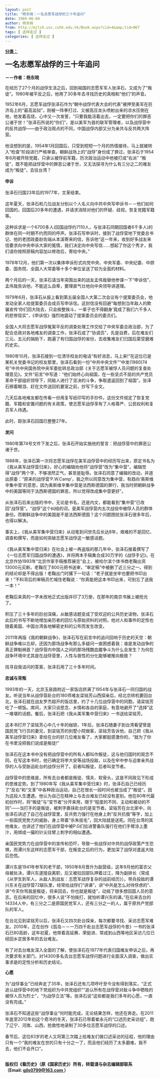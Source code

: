 ```yaml
---
layout: post
title: "杨东晓：一名志愿军战俘的三十年追问"
date: 1989-06-04
author: 杨东晓
from: http://mjlsh.usc.cuhk.edu.hk/Book.aspx?cid=4&amp;tid=967
tags: [ 这样走过 ]
categories: [ 这样走过 ]
---
```


<div style="margin: 15px 10px 10px 0px;">
<div>
<span id="ctl00_ContentPlaceHolder1_chapter1_SubjectLabel" style="font-weight:bold;text-decoration:underline;">
   分类：
  </span>
</div>
<p>
<strong>
<font size="5">
    一名志愿军战俘的三十年追问
    <br/>
</font>
<br/>
   －－作者：杨东晓
  </strong>
</p>
<p>
  在经历了27个月的战俘生活之后，回到祖国的志愿军军人张泽石，又成为了“叛徒”。1980年被平反之后，他用了30多年去寻找历史的真相和“他们”的声音。
 </p>
<p>
  1952年6月，志愿军战俘张泽石作为“朝中战俘代表大会的代表”被押至美军在巨济岛上的“最高监狱”，刚被一阵拳打过、又被高压龙头喷射出来的凉水压倒在地，他发着高烧，心中又一次发誓，“只要我能活着出去，一定要把你们的罪恶公诸于世！”张泽石所说的“你们”，是以美军为首的联军管理者，以及战俘营中的反共战俘——由于政治观点的不同，中国战俘内部又分为亲共与反共两大阵营。
  <br/>
<br/>
  他没想到的是，1954年1月回国后，只受到短短一个月的热情接待，马上就被转入“检查”阶段进行严格审查。朝鲜战场上的“战俘”身份成了罪过，张泽石于1954年6月被开除党籍，只承认被俘前军籍，历次政治运动中他被打成“右派” “叛徒”，既不能把战俘营中的罪恶公诸于世，又无法探寻为什么有三分之二的难友成为“叛徒”，去往台湾？
  <br/>
<br/>
<strong>
   申诉
   <br/>
</strong>
<br/>
  张泽石归国23年后的1977年，文革结束。
  <br/>
<br/>
  这年夏天，张泽石和几位战友分别以个人名义向中共中央写申诉书－－他们如何回国的，回国后20多年的遭遇，并请求消除对他们的怀疑、歧视，恢复党籍军籍等。
  <br/>
<br/>
  这种诉求是一个6700多人(回国战俘约7110人，与张泽石同期回国者6千多人)的群体在同一时期不约而同的呼声。张泽石写申诉时，接到了战俘营地下党委总书记、他的老团政委赵佐端从本溪寄来的信，告诉他“这一年来，收到好多战友来信要求向中央申诉大家的冤情，我们决定向中央写信……想起了你这个秀才，我们请你按照原稿内容加以修改后，寄给中央。”
  <br/>
<br/>
  1978年12月，他们第一次以集体申诉形式向党中央、中央军委、中央纪委、中顾委、国务院、全国人大常委等十多个单位呈送了较为全面的材料。
  <br/>
<br/>
  两个月后的一天，张泽石请当年突围出来的战友孟伟哉替他参谋一下“申诉信”，孟伟哉告诉他，不能这么自卑，要理直气壮地向中央领导讲道理。
  <br/>
<br/>
  1979年6月，张泽石从报上看到第五届全国人大第二次会议有个提案委员会，他发动全家人给提案委员会成员写申诉信。这封信没有回避“每想到当年敌人的欺骗宣传‘你们回大陆去，只会挨整挨斗，一辈子也不得翻身’竟成了我们六千多人的悲惨现实”，《申诉信》强烈地震动了提案委员会的委员们。
  <br/>
<br/>
  全国人大将志愿军战俘冤案平反的调查处理工作交给了中央军委总政治部，为了配合总政对各地难友的调查工作，张泽石成了“协调员”，先是自费，后在难友们三元、五元的捐助下，跑遍了有归国战俘的省份，去收集难友们归国后蒙受磨难的史实。
  <br/>
<br/>
  1980年10月，张泽石接到一位清华校友的电话“有好消息，马上来!”在这位已是某机关党委书记的校友那里，张泽石看到一份“中共中央文件”“中发(1980)74号”中共中央国务院中央军委批转总政治部《关于志愿军被俘人员问题的复查处理意见》。文件“前言”中写道：“他们始终心向祖国，在一些坚贞不屈的共产党员革命干部组织领导下，同敌人进行了坚决的斗争，争取遣返回到了祖国”。张泽石擦着眼泪、赶在文件送回机要室之前，抄写下全文。
  <br/>
<br/>
  几天后各地难友都在传看一份用复写纸印写的手抄件。这份文件规定了恢复党籍、军籍和安置问题的有关政策，使志愿军战俘享有了人格尊严、公民权利和复员军人待遇。
  <br/>
<br/>
  此时，距张泽石回国已整整27年。
  <br/>
<br/>
<strong>
   发问
   <br/>
</strong>
<br/>
  1980年第74号文件下发之后，张泽石开始实施他的誓言：把战俘营中的罪恶公诸于世。
  <br/>
<br/>
  1988年，张泽石第一次将志愿军战俘在美军战俘营中的经历写出来，原定书名为《我从美军战俘营归来》，好心的编辑劝他将“战俘营”改为“集中营”。编辑觉得“战俘”两个字，不够凛然正气，甚至是耻辱。张泽石同意了编辑的改动，并道出原委：“原来的战俘营‘P.W.Camp’，我之所以同意改为集中营，有趋向‘奥斯维辛集中营’的意思，因为奥斯维辛集中营是法西斯德国的罪行，我当时把朝鲜战争中的美国等同于法西斯德国的罪恶，所以觉得改成集中营更好”。
  <br/>
<br/>
  从张泽石后来出版的书中，无论是书名，还是内文，都能看到“集中营”已改回“战俘营”。“战俘”这个纠结的词，是美军战俘营内五次战役中被俘人员的群体身份。而朝鲜战争中的美国是不是法西斯德国？这个问题困扰张泽石很多年后，也得以解决。
  <br/>
<br/>
  事实上，《我从美军集中营归来》从动笔到问世先后长达8年，艰难的不是回忆、调查和撰写，而是如何突破志愿军战俘这一敏感话题。
  <br/>
<br/>
  《我从美军集中营归来》在社会上被一再盗版的那几年中，张泽石接着撰写了《一位志愿军归国战俘的遭遇》，并将两本手稿集合成30万字的《战俘手记》。在北京作协1993年“北京作家手稿推荐展览”会上，被哈尔滨个体书商老鞠出资13000元买断。老鞠花了800元把书送审，“审定稿”中被删了近三分之一。得到的结论却是不得出版！老鞠出门时撂下一句话：“老子就是坐牢也要把书印出来！”不料背后的审稿员忙喊住老鞠说：“你真能把这本书印出来，可别忘了送我一本！”
  <br/>
<br/>
  老鞠后来真的一字未改地正式出版并印了3万册，在那年的南京书展上被抢光了。
  <br/>
<br/>
  积压了三十多年的巨创深痛，从敏感话题变成了受欢迎的公共历史读物，张泽石此后的书写不断地增加亲历者的回忆与原始资料的对照。他对人和事件的定性也随着美国、中国台湾各地解密史料的公布而发生改变。
  <br/>
<br/>
  2011年再版《我的朝鲜战争》，张泽石写在前言中的追问回响于历史的天空：朝鲜战争难以忘却，还因为那场战争有那么多疑问一直困惑着我：谁是发动战争的真正罪魁祸首？战俘营内中国人之间的那场残酷血腥争斗为什么会发生？为何在战争环境中尤其是在战俘营里，人性与兽性的分化能够被推向极致？
  <br/>
<br/>
  找寻自我诘问的答案，张泽石用了三十多年时间。
  <br/>
<br/>
<strong>
   忠诚与背叛
   <br/>
</strong>
<br/>
  1993年的一天，北京玉泉路附近一家饭店挤满了1954年与张泽石一同归国的战友。听说当年从战俘营赴台的180师难友梁铭芳山西探亲后，经北京转机要回台北，张泽石就在战友罗杰超开的饭店里，约了十几位战俘营中的同胞，请梁铭芳吃了一顿饭。席间，大家只谈思念、乡情和各自的家庭，有意地避开了“选择”这一难堪的话题。餐后，张泽石把《我从美军集中营归来》一书送给梁铭芳。
  <br/>
<br/>
  这本书打开了梁铭芳心中几十年的枷锁，1年后，张泽石随妻子到台湾看望曾是国民党飞行员的妻兄，到梁铭芳的别墅小院做客，梁铭芳告诉他，自己把《我从美军战俘营归来》拿给在台的好几位难友看了，大家都挺感激你的，“就为了你在书里没把我们说成是叛徒!”
  <br/>
<br/>
  张泽石在这本书中没有把战俘营中的所有人都叫作叛徒，这与他归国时的观念不同。在写这本书时，他已确定将李大安等战场投敌，以及在牢中参与迫害亲共战俘的人与受胁迫赴台的战俘分开了。前者叫叛徒，后者叫变节者。
  <br/>
<br/>
  战俘营中的思维是，所有去台者都是叛徒、懦夫、软骨头，这是不同政见下形成的思维定势。到了1980年写《我从美军集中营归来》时，张泽石自己已经历了“反右”和“文革”中各种政治运动，自己在很长一段时间也被当成了“叛徒”。因为这段人生遭遇，他认为自己在精神上与去台难友已经没有差别。他在80年代最初创作时，将“叛徒”与“变节者”分开来用，限于“程度的不同、主动和被动的不同”——当打手的是叛徒，被刺字裹挟赴台的是变节者。梁铭芳在台北家中，向张泽石讲述了自己在战俘营里，反共势力强行在他身上刺“反共抗俄”等字，加上一些国民党势力的威胁，身上带着“杀朱拔毛”，回大陆就是送死。同在台湾的其他难友，也讲述了他们在战俘营中被P.G们拉进警备队强行在他们手臂涂上墨汁，用绑成一撮的针尖往臂上刺字的相似遭遇。
  <br/>
<br/>
  亲国民党势力在战俘营中的宣传和恐吓，导致一些战俘对中共的战俘政策产生恐惧，而谭兴东这样的志愿军干部，在叛变之后的行为，更加深了战俘对遣返大陆后恐慌。
  <br/>
<br/>
  谭兴东是1941年参军的老干部，1950年8月晋升为副营级，这年9月他的富农父母被处决，谭兴东遂擅自离职，后又被拉回部队押着过江，降为副排长（常成《从学生到军人，从敌人到战友：志愿军战俘复杂的战前经历》）。带兵投敌的谭兴东关在战俘营72联队里，经常给战俘们“讲课”，讲“中共是怎么对待俘虏的”、讲“今天你骂我是叛徒，将来回去，你也就是叛徒”，动摇了很多想回国人员的意志。在后来的回忆中，很多人说“不怕挨打，就怕听谭兴东的课。”在后来去台的14334人中，有三分之二是原国民党军人，还有三分之一的人，属于原共产党部队的军人。
  <br/>
<br/>
  在台北见到梁铭芳以后，张泽石又四次赴台探亲，每次都要寻找、采访志愿军难友。2010年，正在创作《孤岛－－一万四千赴台志愿军战俘的今昔》一书的张泽石已80高龄，这年初夏，他带着高延赛、荣挺进、常成到山西等地区采访几位已经回乡定居多年的去台难友。
  <br/>
<br/>
  有了对去台难友深入全面的了解，使张泽石在1977年代表归国难友申诉之后，再次要求有关部门，对14300多名去台志愿军战俘问题进行全面深入调查，做出实事求是的定性分析和历史结论。
 </p>
<p>
<strong>
   心愿
   <br/>
</strong>
<br/>
  为“战俘事业”已经奔走了35年，张泽石还有几项呼吁至今没有得到落实，“正式追认战俘营中的地下党组织为中共党组织”“追认所有在战俘营对敌斗争中牺牲的被俘人员为烈士”，“为战俘立法”等。张泽石说“这些都是我们多年的心愿，一直没有完成。”
  <br/>
<br/>
  张泽石不知道这些“战俘事业”何时能完成，无论结果怎样，他还在奔走。在2011年底至2012年初这个奇冷的冬天，张泽石已带着崔永元的“口述历史采访组”，跑了辽宁、河南、山西，抢救性地录制了30多位志愿军战俘的口述。
  <br/>
<br/>
  春节后，这位83岁的老人又将第三次踏上给难友们做口述采访的征程，他的理由只有一个“我的难友在世的只有十分之一了，而且他们经历了太多磨难，我不去，他们不会开口”。
 </p>
<p>
<br/>
<strong>
   版权归《看历史》（原《国家历史》）所有，转载请与杂志编辑部联系
   <br/>
   （Email:
  </strong>
<a href="mailto:gjls0799@163.com">
<strong>
    gjls0799@163.com
   </strong>
</a>
<strong>
   ）
  </strong>
</p>
</div>
